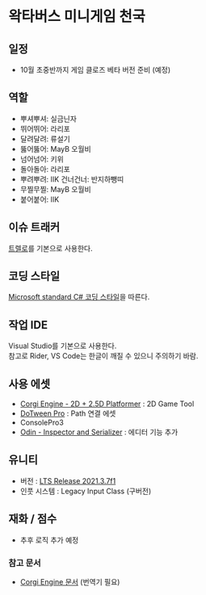 # 왁타버스 미니게임 천국

## 일정

- 10월 초중반까지 게임 클로즈 베타 버전 준비 (예정)

## 역할

- 뿌셔뿌셔: 실금닌자
- 뛰어뛰어: 라리포
- 달려달려: 류설기
- 뚫어뚫어: MayB 오월비
- 넘어넘어: 키위
- 돌아돌아: 라리포
- 뿌려뿌려: IIK
  건너건너: 반지하뺑띠
- 무찔무찔: MayB 오월비
- 붙어붙어: IIK

## 이슈 트래커

[트렐로](https://trello.com/waktaversegames/members)를 기본으로 사용한다.

## 코딩 스타일

[Microsoft standard C# 코딩 스타일](https://docs.microsoft.com/ko-kr/dotnet/csharp/fundamentals/coding-style/coding-conventions)을 따른다.

## 작업 IDE

Visual Studio를 기본으로 사용한다.  
참고로 Rider, VS Code는 한글이 깨질 수 있으니 주의하기 바람.

## 사용 에셋

- [Corgi Engine - 2D + 2.5D Platformer](https://assetstore.unity.com/packages/templates/systems/corgi-engine-2d-2-5d-platformer-26617) : 2D Game Tool
- [DoTween Pro](https://assetstore.unity.com/packages/tools/visual-scripting/dotween-pro-32416?locale=ko-KR&gclid=CjwKCAjw6MKXBhA5EiwANWLODAocPltUyBh5e_0twe92GmEBIy_OOJwPKhNz2QDL6QX6G_dwwEe0-hoCJjkQAvD_BwE&gclsrc=aw.ds) : Path 연결 에셋
- ConsolePro3
- [Odin - Inspector and Serializer](https://assetstore.unity.com/packages/tools/utilities/odin-inspector-and-serializer-89041) : 에디터 기능 추가

## 유니티

- 버전 : [LTS Release 2021.3.7f1](https://unity3d.com/unity/qa/lts-releases)
- 인풋 시스템 : Legacy Input Class (구버전)

## 재화 / 점수

- 추후 로직 추가 예정

### 참고 문서

- [Corgi Engine 문서](https://corgi-engine-docs.moremountains.com/index.html) (번역기 필요)
